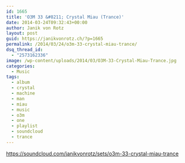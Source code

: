 ```yaml
---
id: 1665
title: 'O3M 33 &#8211; Crystal Miau (Trance)'
date: 2014-03-24T09:32:43+00:00
author: Janik von Rotz
layout: post
guid: https://janikvonrotz.ch/?p=1665
permalink: /2014/03/24/o3m-33-crystal-miau-trance/
dsq_thread_id:
  - "2573162336"
image: /wp-content/uploads/2014/03/O3M-33-Crystal-Miau-Trance.jpg
categories:
  - Music
tags:
  - album
  - crystal
  - machine
  - man
  - miau
  - music
  - o3m
  - one
  - playlist
  - soundcloud
  - trance
---
```

https://soundcloud.com/janikvonrotz/sets/o3m-33-crystal-miau-trance